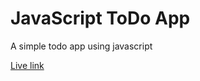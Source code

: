 # JavaScript ToDo App

A simple todo app using javascript

[Live link](https://milan-sony.github.io/third_eye/)
